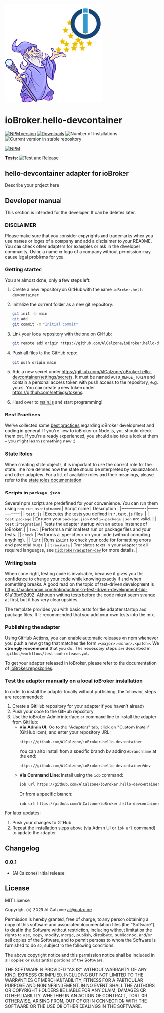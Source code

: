 ![Logo](admin/hello-devcontainer.png)
# ioBroker.hello-devcontainer

[![NPM version](https://img.shields.io/npm/v/iobroker.hello-devcontainer.svg)](https://www.npmjs.com/package/iobroker.hello-devcontainer)
[![Downloads](https://img.shields.io/npm/dm/iobroker.hello-devcontainer.svg)](https://www.npmjs.com/package/iobroker.hello-devcontainer)
![Number of Installations](https://iobroker.live/badges/hello-devcontainer-installed.svg)
![Current version in stable repository](https://iobroker.live/badges/hello-devcontainer-stable.svg)

[![NPM](https://nodei.co/npm/iobroker.hello-devcontainer.png?downloads=true)](https://nodei.co/npm/iobroker.hello-devcontainer/)

**Tests:** ![Test and Release](https://github.com/AlCalzone/ioBroker.hello-devcontainer/workflows/Test%20and%20Release/badge.svg)

## hello-devcontainer adapter for ioBroker

Describe your project here

## Developer manual
This section is intended for the developer. It can be deleted later.

### DISCLAIMER

Please make sure that you consider copyrights and trademarks when you use names or logos of a company and add a disclaimer to your README.
You can check other adapters for examples or ask in the developer community. Using a name or logo of a company without permission may cause legal problems for you.

### Getting started

You are almost done, only a few steps left:
1. Create a new repository on GitHub with the name `ioBroker.hello-devcontainer`
1. Initialize the current folder as a new git repository:  
    ```bash
    git init -b main
    git add .
    git commit -m "Initial commit"
    ```
1. Link your local repository with the one on GitHub:  
    ```bash
    git remote add origin https://github.com/AlCalzone/ioBroker.hello-devcontainer
    ```

1. Push all files to the GitHub repo:  
    ```bash
    git push origin main
    ```
1. Add a new secret under https://github.com/AlCalzone/ioBroker.hello-devcontainer/settings/secrets. It must be named `AUTO_MERGE_TOKEN` and contain a personal access token with push access to the repository, e.g. yours. You can create a new token under https://github.com/settings/tokens.

1. Head over to [main.js](main.js) and start programming!

### Best Practices
We've collected some [best practices](https://github.com/ioBroker/ioBroker.repositories#development-and-coding-best-practices) regarding ioBroker development and coding in general. If you're new to ioBroker or Node.js, you should
check them out. If you're already experienced, you should also take a look at them - you might learn something new :)

### State Roles
When creating state objects, it is important to use the correct role for the state. The role defines how the state should be interpreted by visualizations and other adapters. For a list of available roles and their meanings, please refer to the [state roles documentation](https://www.iobroker.net/#en/documentation/dev/stateroles.md).

### Scripts in `package.json`
Several npm scripts are predefined for your convenience. You can run them using `npm run <scriptname>`
| Script name | Description |
|-------------|-------------|
| `test:js` | Executes the tests you defined in `*.test.js` files. |
| `test:package` | Ensures your `package.json` and `io-package.json` are valid. |
| `test:integration` | Tests the adapter startup with an actual instance of ioBroker. |
| `test` | Performs a minimal test run on package files and your tests. |
| `check` | Performs a type-check on your code (without compiling anything). |
| `lint` | Runs `ESLint` to check your code for formatting errors and potential bugs. |
| `translate` | Translates texts in your adapter to all required languages, see [`@iobroker/adapter-dev`](https://github.com/ioBroker/adapter-dev#manage-translations) for more details. |

### Writing tests
When done right, testing code is invaluable, because it gives you the 
confidence to change your code while knowing exactly if and when 
something breaks. A good read on the topic of test-driven development 
is https://hackernoon.com/introduction-to-test-driven-development-tdd-61a13bc92d92. 
Although writing tests before the code might seem strange at first, but it has very 
clear upsides.

The template provides you with basic tests for the adapter startup and package files.
It is recommended that you add your own tests into the mix.

### Publishing the adapter
Using GitHub Actions, you can enable automatic releases on npm whenever you push a new git tag that matches the form 
`v<major>.<minor>.<patch>`. We **strongly recommend** that you do. The necessary steps are described in `.github/workflows/test-and-release.yml`.

To get your adapter released in ioBroker, please refer to the documentation 
of [ioBroker.repositories](https://github.com/ioBroker/ioBroker.repositories#requirements-for-adapter-to-get-added-to-the-latest-repository).

### Test the adapter manually on a local ioBroker installation
In order to install the adapter locally without publishing, the following steps are recommended:
1. Create a GitHub repository for your adapter if you haven't already
1. Push your code to the GitHub repository
1. Use the ioBroker Admin interface or command line to install the adapter from GitHub:
    * **Via Admin UI**: Go to the "Adapters" tab, click on "Custom Install" (GitHub icon), and enter your repository URL:
        ```
        https://github.com/AlCalzone/ioBroker.hello-devcontainer
        ```
        You can also install from a specific branch by adding `#branchname` at the end:
        ```
        https://github.com/AlCalzone/ioBroker.hello-devcontainer#dev
        ```
    * **Via Command Line**: Install using the `iob` command:
        ```bash
        iob url https://github.com/AlCalzone/ioBroker.hello-devcontainer
        ```
        Or from a specific branch:
        ```bash
        iob url https://github.com/AlCalzone/ioBroker.hello-devcontainer#dev
        ```

For later updates:
1. Push your changes to GitHub
1. Repeat the installation steps above (via Admin UI or `iob url` command) to update the adapter

## Changelog

### 0.0.1
* (Al Calzone) initial release

## License
MIT License

Copyright (c) 2025 Al Calzone <al@calzo.ne>

Permission is hereby granted, free of charge, to any person obtaining a copy
of this software and associated documentation files (the "Software"), to deal
in the Software without restriction, including without limitation the rights
to use, copy, modify, merge, publish, distribute, sublicense, and/or sell
copies of the Software, and to permit persons to whom the Software is
furnished to do so, subject to the following conditions:

The above copyright notice and this permission notice shall be included in all
copies or substantial portions of the Software.

THE SOFTWARE IS PROVIDED "AS IS", WITHOUT WARRANTY OF ANY KIND, EXPRESS OR
IMPLIED, INCLUDING BUT NOT LIMITED TO THE WARRANTIES OF MERCHANTABILITY,
FITNESS FOR A PARTICULAR PURPOSE AND NONINFRINGEMENT. IN NO EVENT SHALL THE
AUTHORS OR COPYRIGHT HOLDERS BE LIABLE FOR ANY CLAIM, DAMAGES OR OTHER
LIABILITY, WHETHER IN AN ACTION OF CONTRACT, TORT OR OTHERWISE, ARISING FROM,
OUT OF OR IN CONNECTION WITH THE SOFTWARE OR THE USE OR OTHER DEALINGS IN THE
SOFTWARE.